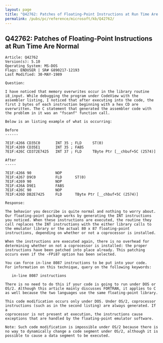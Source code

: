 ```yaml
---
layout: page
title: "Q42762: Patches of Floating-Point Instructions at Run Time Are Normal"
permalink: /pubs/pc/reference/microsoft/kb/Q42762/
---
```


## Q42762: Patches of Floating-Point Instructions at Run Time Are Normal

	Article: Q42762
	Version(s): 5.10
	Operating System: MS-DOS
	Flags: ENDUSER | SR# G890217-12193
	Last Modified: 30-MAY-1989
	
	Question:
	
	I have noticed that memory overwrites occur in the library routine
	i8_input. While debugging the program under CodeView with the
	assembler listing, I noticed that after executing into the code, the
	first 2 bytes of each instruction beginning with a hex CD are
	overwritten. The C statement that generated the assembler code with
	the problem in it was an "fscanf" function call.
	
	Below is an listing example of what is occurring:
	
	Before
	------
	
	7E1F:4266 CD35C0       INT 35 ; FLD     ST(0)
	7E1F:4269 CD35E1       INT 35 ; FABS
	7E1F:426C CD372E7425   INT 37 ; FLD     TByte Ptr [__chbuf+5C (2574)]
	
	After
	-----
	
	7E1F:4266 90           NOP
	7E1F:4267 D9C0         FLD      ST(0)
	7E1F:4269 90           NOP
	7E1F:426A D9E1         FABS
	7E1F:426C 90           NOP
	7E1F:426D DB2E7425     FLD      TByte Ptr [__chbuf+5C (2574)]
	
	Response:
	
	The behavior you describe is quite normal and nothing to worry about.
	Our floating-point package works by generating the INT instructions
	you noticed. When these instructions are executed, the routine they
	call replaces the INT instructions with the either library calls to
	the emulator library or the actual 80 x 87 floating-point
	instructions, depending on whether or not a coprocessor is installed.
	
	When the instructions are executed again, there is no overhead for
	determining whether on not a coprocessor is installed: the proper
	instructions have been patched into place already. This patching
	occurs even if the -FPi87 option has been selected.
	
	You can force in-line 8087 instructions to be put into your code.
	For information on this technique, query on the following keywords:
	
	   in-line 8087 instructions
	
	There is no need to do this if your code is going to run under DOS or
	OS/2. Although this article mainly discusses FORTRAN, it applies to C
	as well because the two languages use the same floating-point library.
	
	This code modification occurs only under DOS. Under OS/2, coprocessor
	instructions (such as in the second listing) are always generated. If a
	coprocessor is not present at execution, the instructions cause
	exceptions that are handled by the floating-point emulator software.
	
	Note: Such code modification is impossible under OS/2 because there is
	no way to dynamically change a code segment under OS/2, although it is
	possible to cause a data segment to be executed.
